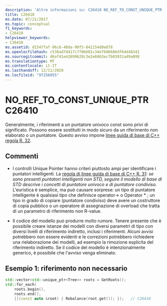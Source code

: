 ```yaml
---
description: 'Altre informazioni su: C26410 NO_REF_TO_CONST_UNIQUE_PTR'
title: C26410
ms.date: 07/21/2017
ms.topic: conceptual
f1_keywords:
- C26410
helpviewer_keywords:
- C26410
ms.assetid: d1547faf-96c6-48da-90f5-841154d0e878
ms.openlocfilehash: c536ad7d417c7f0b601c34e7686686df64d48341
ms.sourcegitcommit: d6af41e42699628c3e2e6063ec7b03931a49a098
ms.translationtype: MT
ms.contentlocale: it-IT
ms.lasthandoff: 12/11/2020
ms.locfileid: "97256055"
---
```

# <a name="c26410--no_ref_to_const_unique_ptr"></a>NO_REF_TO_CONST_UNIQUE_PTR C26410

Generalmente, i riferimenti a un puntatore univoco const sono privi di significato. Possono essere sostituiti in modo sicuro da un riferimento non elaborato o un puntatore. Questo avviso impone [linee guida di base di C++ regola R. 32](https://github.com/isocpp/CppCoreGuidelines/blob/master/CppCoreGuidelines.md#r32-take-a-unique_ptrwidget-parameter-to-express-that-a-function-assumes-ownership-of-a-widget).

## <a name="remarks"></a>Commenti

- I controlli Unique Pointer hanno criteri piuttosto ampi per identificare i puntatori intelligenti. La [regola di linee guida di base di C++ R. 31](https://github.com/isocpp/CppCoreGuidelines/blob/master/CppCoreGuidelines.md#r31-if-you-have-non-std-smart-pointers-follow-the-basic-pattern-from-std): *se sono presenti puntatori intelligenti non STD, seguire il modello di base di STD descrive i concetti di puntatore univoco e di puntatore condiviso*. L'euristica è semplice, ma può causare sorprese: un tipo di puntatore intelligente è qualsiasi tipo che definisce operator-> o Operator \* ; un tipo in grado di copiare (puntatore condiviso) deve avere un costruttore di copia pubblico o un operatore di assegnazione di overload che tratta di un parametro di riferimento non R-value.

- Il codice del modello può produrre molto rumore. Tenere presente che è possibile creare istanze dei modelli con diversi parametri di tipo con diversi livelli di riferimento indiretto, inclusi i riferimenti. Alcuni avvisi potrebbero non essere evidenti e le correzioni potrebbero richiedere una rielaborazione dei modelli, ad esempio la rimozione esplicita del riferimento indiretto. Se il codice del modello è intenzionalmente generico, è possibile che l'avviso venga eliminato.

## <a name="example-1-unnecessary-reference"></a>Esempio 1: riferimento non necessario

```cpp
std::vector<std::unique_ptr<Tree>> roots = GetRoots();
std::for_each(
    roots.begin(),
    roots.end(),
    [](const auto &root) { Rebalance(root.get()); });   // C26410
```
